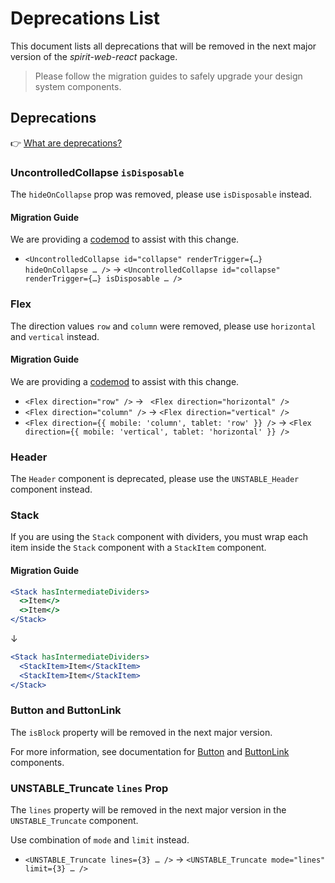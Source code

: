 # Deprecations List

This document lists all deprecations that will be removed in the next major version of the _spirit-web-react_ package.

> Please follow the migration guides to safely upgrade your design system components.

## Deprecations

👉 [What are deprecations?][readme-deprecations]

### UncontrolledCollapse `isDisposable`

The `hideOnCollapse` prop was removed, please use `isDisposable` instead.

#### Migration Guide

We are providing a [codemod][codemod-collapse] to assist with this change.

- `<UncontrolledCollapse id="collapse" renderTrigger={…} hideOnCollapse … />` → `<UncontrolledCollapse id="collapse" renderTrigger={…} isDisposable … />`

### Flex

The direction values `row` and `column` were removed, please use `horizontal` and `vertical` instead.

#### Migration Guide

We are providing a [codemod][codemod-flex] to assist with this change.

- `<Flex direction="row" />` → ` <Flex direction="horizontal" />`
- `<Flex direction="column" />` → `<Flex direction="vertical" />`
- `<Flex direction={{ mobile: 'column', tablet: 'row' }} />` → `<Flex direction={{ mobile: 'vertical', tablet: 'horizontal' }} />`

### Header

The `Header` component is deprecated, please use the `UNSTABLE_Header` component instead.

### Stack

If you are using the `Stack` component with dividers, you must wrap each item inside the `Stack` component with a `StackItem` component.

#### Migration Guide

```jsx
<Stack hasIntermediateDividers>
  <>Item</>
  <>Item</>
</Stack>
```

↓

```jsx
<Stack hasIntermediateDividers>
  <StackItem>Item</StackItem>
  <StackItem>Item</StackItem>
</Stack>
```

### Button and ButtonLink

The `isBlock` property will be removed in the next major version.

For more information, see documentation for [Button][button] and [ButtonLink][button-link] components.

### UNSTABLE_Truncate `lines` Prop

The `lines` property will be removed in the next major version in the `UNSTABLE_Truncate` component.

Use combination of `mode` and `limit` instead.

- `<UNSTABLE_Truncate lines={3} … />` → `<UNSTABLE_Truncate mode="lines" limit={3} … />`

[button]: https://github.com/lmc-eu/spirit-design-system/blob/main/packages/web-react/src/components/Button/README.md#how-to-make-a-fluid-button
[button-link]: https://github.com/lmc-eu/spirit-design-system/blob/main/packages/web-react/src/components/ButtonLink/README.md#how-to-make-a-fluid-buttonlink
[codemod-collapse]: https://github.com/lmc-eu/spirit-design-system/blob/main/packages/codemods/src/transforms/v4/web-react/README.md#v4web-reactcollapse-isdisposable-prop--uncontrolledcollapse-hideoncollapse-to-isdisposable-prop-change
[codemod-flex]: https://github.com/lmc-eu/spirit-design-system/blob/main/packages/codemods/src/transforms/v4/web-react/README.md#v4web-reactflex-direction-values---flex-direction-prop-values-row-to-horizontal-and-column-to-vertical
[readme-deprecations]: https://github.com/lmc-eu/spirit-design-system/blob/main/packages/web-react/README.md#deprecations
